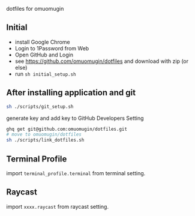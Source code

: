 dotfiles for omuomugin

## Initial

- install Google Chrome
- Login to 1Password from Web
- Open GitHub and Login
- see https://github.com/omuomugin/dotfiles and download with zip (or else)
- run `sh initial_setup.sh`

## After installing application and git

```sh
sh ./scripts/git_setup.sh
```

generate key and add key to GitHub Developers Setting


```sh
ghq get git@github.com:omuomugin/dotfiles.git
# move to omuomugin/dotfiles
sh ./scripts/link_dotfiles.sh
```

## Terminal Profile
import `terminal_profile.terminal` from terminal setting.

## Raycast
import `xxxx.raycast` from raycast setting.
